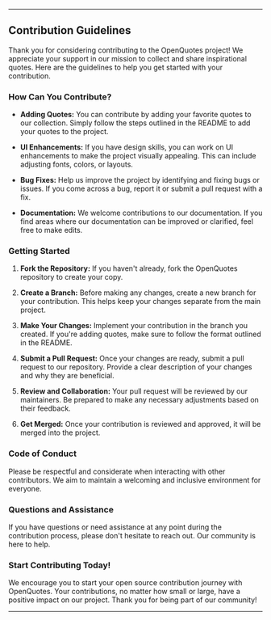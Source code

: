
---

## Contribution Guidelines

Thank you for considering contributing to the OpenQuotes project! We appreciate your support in our mission to collect and share inspirational quotes. Here are the guidelines to help you get started with your contribution.

### How Can You Contribute?

- **Adding Quotes:** You can contribute by adding your favorite quotes to our collection. Simply follow the steps outlined in the README to add your quotes to the project.

- **UI Enhancements:** If you have design skills, you can work on UI enhancements to make the project visually appealing. This can include adjusting fonts, colors, or layouts.

- **Bug Fixes:** Help us improve the project by identifying and fixing bugs or issues. If you come across a bug, report it or submit a pull request with a fix.

- **Documentation:** We welcome contributions to our documentation. If you find areas where our documentation can be improved or clarified, feel free to make edits.

### Getting Started

1. **Fork the Repository:** If you haven't already, fork the OpenQuotes repository to create your copy.

2. **Create a Branch:** Before making any changes, create a new branch for your contribution. This helps keep your changes separate from the main project.

3. **Make Your Changes:** Implement your contribution in the branch you created. If you're adding quotes, make sure to follow the format outlined in the README.

4. **Submit a Pull Request:** Once your changes are ready, submit a pull request to our repository. Provide a clear description of your changes and why they are beneficial.

5. **Review and Collaboration:** Your pull request will be reviewed by our maintainers. Be prepared to make any necessary adjustments based on their feedback.

6. **Get Merged:** Once your contribution is reviewed and approved, it will be merged into the project.

### Code of Conduct

Please be respectful and considerate when interacting with other contributors. We aim to maintain a welcoming and inclusive environment for everyone.

### Questions and Assistance

If you have questions or need assistance at any point during the contribution process, please don't hesitate to reach out. Our community is here to help.

### Start Contributing Today!

We encourage you to start your open source contribution journey with OpenQuotes. Your contributions, no matter how small or large, have a positive impact on our project. Thank you for being part of our community!

---
